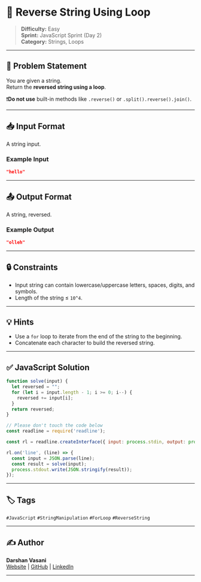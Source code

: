 # 🔁 Reverse String Using Loop

> **Difficulty:** Easy  
> **Sprint:** JavaScript Sprint (Day 2)  
> **Category:** Strings, Loops

---

## 📝 Problem Statement

You are given a string.  
Return the **reversed string using a loop**.

❗️**Do not use** built-in methods like `.reverse()` or `.split().reverse().join()`.

---

## 📥 Input Format

A string input.

### Example Input

```json
"hello"
```

---

## 📤 Output Format

A string, reversed.

### Example Output

```json
"olleh"
```

---

## 🔒 Constraints

- Input string can contain lowercase/uppercase letters, spaces, digits, and symbols.
- Length of the string ≤ `10^4`.

---

## 💡 Hints

- Use a `for` loop to iterate from the end of the string to the beginning.
- Concatenate each character to build the reversed string.

---

## ✅ JavaScript Solution

```js
function solve(input) {
  let reversed = "";
  for (let i = input.length - 1; i >= 0; i--) {
    reversed += input[i];
  }
  return reversed;
}

// Please don't touch the code below
const readline = require('readline');

const rl = readline.createInterface({ input: process.stdin, output: process.stdout });

rl.on('line', (line) => {
  const input = JSON.parse(line);
  const result = solve(input);
  process.stdout.write(JSON.stringify(result));
});
```

---

## 🏷️ Tags

`#JavaScript` `#StringManipulation` `#ForLoop` `#ReverseString`

---

## ✍️ Author

**Darshan Vasani**  
[Website](https://dpvasani56.vercel.app/) | [GitHub](https://github.com/dpvasani) | [LinkedIn](https://linkedin.com/in/dpvasani56)

---
